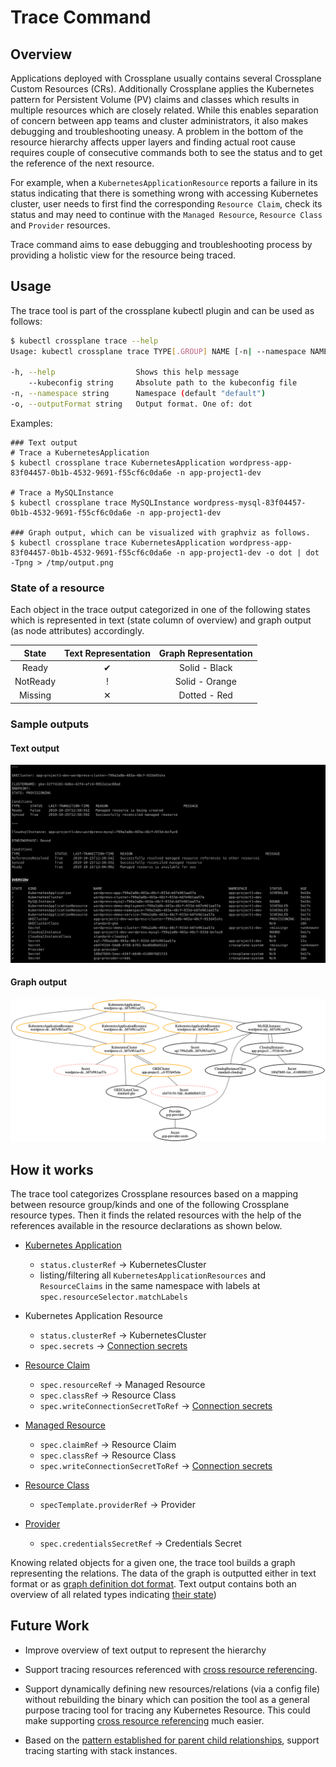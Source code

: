 # Trace Command

## Overview

Applications deployed with Crossplane usually contains several Crossplane Custom Resources (CRs). Additionally 
Crossplane applies the Kubernetes pattern for Persistent Volume (PV) claims and classes which results in multiple 
resources which are closely related. While this enables separation of concern between app teams and cluster administrators, 
it also makes debugging and troubleshooting uneasy. A problem in the bottom of the resource hierarchy affects upper 
layers and finding actual root cause requires couple of consecutive commands both to see the status and to get the 
reference of the next resource. 

For example, when a `KubernetesApplicationResource` reports a failure in its status indicating that there is something 
wrong with accessing Kubernetes cluster, user needs to first find the corresponding `Resource Claim`, check its status
and may need to continue with the `Managed Resource`, `Resource Class` and `Provider` resources.

Trace command aims to ease debugging and troubleshooting process by providing a holistic view for the resource being 
traced. 

## Usage

The trace tool is part of the crossplane kubectl plugin and can be used as follows:

```bash
$ kubectl crossplane trace --help
Usage: kubectl crossplane trace TYPE[.GROUP] NAME [-n| --namespace NAMESPACE] [-h|--help]

-h, --help                  Shows this help message
    --kubeconfig string     Absolute path to the kubeconfig file
-n, --namespace string      Namespace (default "default")
-o, --outputFormat string   Output format. One of: dot
```

Examples:

```
### Text output
# Trace a KubernetesApplication
$ kubectl crossplane trace KubernetesApplication wordpress-app-83f04457-0b1b-4532-9691-f55cf6c0da6e -n app-project1-dev

# Trace a MySQLInstance
$ kubectl crossplane trace MySQLInstance wordpress-mysql-83f04457-0b1b-4532-9691-f55cf6c0da6e -n app-project1-dev

### Graph output, which can be visualized with graphviz as follows.
$ kubectl crossplane trace KubernetesApplication wordpress-app-83f04457-0b1b-4532-9691-f55cf6c0da6e -n app-project1-dev -o dot | dot -Tpng > /tmp/output.png
```

### State of a resource

Each object in the trace output categorized in one of the following states which is represented in text (state column of
overview) and graph output (as node attributes) accordingly.

| State | Text Representation | Graph Representation | 
| :--------: | :---: | :---: |
| Ready    | ✔ | Solid - Black |
| NotReady | ! | Solid - Orange |
| Missing  | ✕ | Dotted - Red |

### Sample outputs

#### Text output 

![alt text](media/trace-text-example.png "Trace Text output example")

#### Graph output 

![alt text](media/trace-graph-example.png "Trace Graph output example")


## How it works

The trace tool categorizes Crossplane resources based on a mapping between resource group/kinds and one of the following 
Crossplane resource types. Then it finds the related resources with the help of the references available in the resource
declarations as shown below. 

- [Kubernetes Application](https://github.com/crossplaneio/crossplane/blob/master/docs/concepts.md#kubernetes-application)
    - `status.clusterRef` -> KubernetesCluster
    - listing/filtering all `KubernetesApplicationResources` and `ResourceClaims` in the same namespace with labels 
  at `spec.resourceSelector.matchLabels`
  
- Kubernetes Application Resource 
    - `status.clusterRef` -> KubernetesCluster
    - `spec.secrets` -> [Connection secrets](https://github.com/crossplaneio/crossplane/blob/master/docs/concepts.md#connection-secrets)
   
- [Resource Claim](https://github.com/crossplaneio/crossplane/blob/master/docs/concepts.md#kubernetes-application)
    - `spec.resourceRef` -> Managed Resource
    - `spec.classRef` -> Resource Class
    - `spec.writeConnectionSecretToRef` -> [Connection secrets](https://github.com/crossplaneio/crossplane/blob/master/docs/concepts.md#connection-secrets)

- [Managed Resource](https://github.com/crossplaneio/crossplane/blob/master/docs/concepts.md#managed-resource)
    - `spec.claimRef` -> Resource Claim
    - `spec.classRef` -> Resource Class
    - `spec.writeConnectionSecretToRef` -> [Connection secrets](https://github.com/crossplaneio/crossplane/blob/master/docs/concepts.md#connection-secrets)
  
- [Resource Class](https://github.com/crossplaneio/crossplane/blob/master/docs/concepts.md#non-portable-resource-class) 
    - `specTemplate.providerRef` -> Provider

- [Provider](https://github.com/crossplaneio/crossplane/blob/master/docs/concepts.md#provider)
    - `spec.credentialsSecretRef` -> Credentials Secret
    
Knowing related objects for a given one, the trace tool builds a graph representing the relations. The data of the 
graph is outputted either in text format or as [graph definition dot format](https://www.graphviz.org/doc/info/lang.html). 
Text output contains both an overview of all related types indicating [their state](#state-of-a-resource))

## Future Work

- Improve overview of text output to represent the hierarchy

- Support tracing resources referenced with 
[cross resource referencing](https://github.com/crossplaneio/crossplane/blob/master/design/one-pager-cross-resource-referencing.md).

- Support dynamically defining new resources/relations (via a config file) without rebuilding the binary which can 
position the tool as a general purpose tracing tool for tracing any Kubernetes Resource. This could make supporting 
[cross resource referencing](https://github.com/crossplaneio/crossplane/blob/master/design/one-pager-cross-resource-referencing.md)
much easier.
 
- Based on the [pattern established for parent child relationships](https://github.com/crossplaneio/crossplane/issues/752), 
support tracing starting with stack instances.
